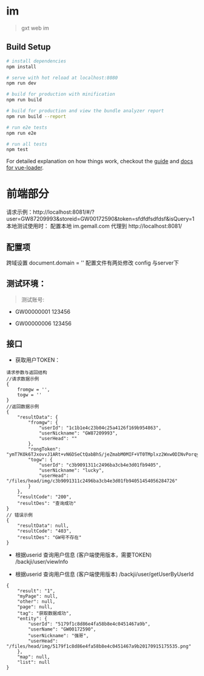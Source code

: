 # im

> gxt web im

## Build Setup

``` bash
# install dependencies
npm install

# serve with hot reload at localhost:8080
npm run dev

# build for production with minification
npm run build

# build for production and view the bundle analyzer report
npm run build --report

# run e2e tests
npm run e2e

# run all tests
npm test
```

For detailed explanation on how things work, checkout the [guide](http://vuejs-templates.github.io/webpack/) and [docs for vue-loader](http://vuejs.github.io/vue-loader).

# 前端部分
请求示例：http://localhost:8081/#/?user=GW87209993&storeid=GW00172590&token=sfdfdfsdfdsf&isQuery=1
本地测试使用时：
配置本地 im.gemall.com 代理到 http://localhost:8081/

## 配置项
跨域设置 document.domain = ''
配置文件有两处修改 config 与server下

## 测试环境：
> 测试账号:
- GW00000001   123456

- GW00000006   123456

## 接口

- 获取用户TOKEN： 

```
请求参数与返回结构
//请求数据示例
{
    fromgw = '',
    togw = ''
}
//返回数据示例
{
    "resultData": {
        "fromgw": {
            "userId": "1c1b1e4c23b04c25a4126f169b954863",
            "userNickname": "GW87209993",
            "userHead": ""
        },
        "rongToken": "ymT7KOk6TJxovvJ1ARt+vN6DSeCtQabBhS/jeZmabM0MIF+VT0TMplxz2Wxw0DINvPorqygPd70bTIGrcnjwGb2dUvd8XyG83/4PyCBbCxWxXAmSyKq0UzRAE0sp2NqH0uw30ukEB3A=",
        "togw": {
            "userId": "c3b9091311c2496ba3cb4e3d01fb9405",
            "userNickname": "lucky",
            "userHead": "/files/head/img/c3b9091311c2496ba3cb4e3d01fb94051454056284726"
        }
    },
    "resultCode": "200",
    "resultDes": "查询成功"
}
// 错误示例
{
    "resultData": null,
    "resultCode": "403",
    "resultDes": "GW号不存在"
}
```
- 根据userid 查询用户信息 (客户端使用版本，需要TOKEN)
/backji/user/viewInfo

- 根据userid 查询用户信息 (客户端使用版本)
/backji/user/getUserByUserId
```
{
    "result": "1",
    "myPage": null,
    "other": null,
    "page": null,
    "tag": "获取数据成功",
    "entity": {
        "userId": "5179f1c8d86e4fa58b8e4c0451467a9b",
        "userName": "GW00172590",
        "userNickname": "强哥",
        "userHead": "/files/head/img/5179f1c8d86e4fa58b8e4c0451467a9b20170915175535.png"
    },
    "map": null,
    "list": null
}
```